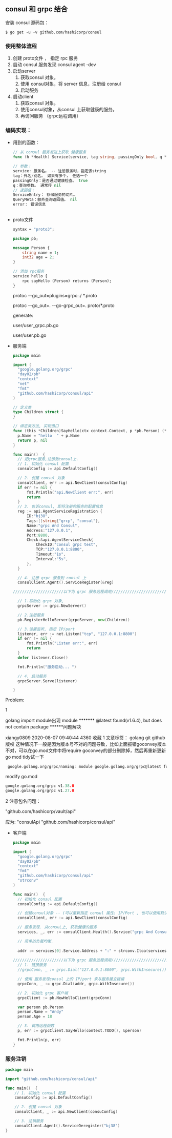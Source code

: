 ## consul 和 grpc 结合

安装 consul 源码包：

```shell
$ go get -u -v github.com/hashicorp/consul
```

### 使用整体流程

1.  创建 proto文件 ， 指定 rpc 服务
2.  启动 consul 服务发现  consul agent -dev
3.  启动server
    1. 获取consul 对象。
    2. 使用 consul对象，将 server 信息，注册给 consul 
    3. 启动服务
4.  启动client
    1. 获取consul 对象。
    2. 使用consul对象，从consul 上获取健康的服务。
    3. 再访问服务 （grpc远程调用）



### 编码实现：

- 用到的函数：

  ```go
  // 从 consul 服务发送上获取 健康服务
  func (h *Health) Service(service, tag string, passingOnly bool, q *QueryOptions) ([]*ServiceEntry, *QueryMeta, error)
  
  // 参数：
  service: 服务名。 -- 注册服务时，指定该string
  tag：外名/别名。 如果有多个， 任选一个
  passingOnly：是否通过健康检查。 true
  q：查询参数。 通常传 nil
  // 返回值：
  ServiceEntry： 存储服务的切片。
  QueryMeta：额外查询返回值。 nil
  error： 错误信息
  	
  ```

- proto文件

  ```protobuf
  syntax = "proto3";
  
  package pb;
  
  message Person {
      string name = 1;
      int32 age = 2;
  }
  
  // 添加 rpc服务
  service hello {
      rpc sayHello (Person) returns (Person);
  }
  ```

  protoc --go_out=plugins=grpc:./ *.proto

  protoc --go_out=. --go-grpc_out=. proto/*.proto

  generate:

  user/user_grpc.pb.go

  user/user.pb.go

- 服务端

  ```go
  package main
  
  import (
  	"google.golang.org/grpc"
  	"day02/pb"
  	"context"
  	"net"
  	"fmt"
  	"github.com/hashicorp/consul/api"
  )
  
  // 定义类
  type Children struct {
  }
  
  // 绑定类方法, 实现借口
  func (this *Children)SayHello(ctx context.Context, p *pb.Person) (*pb.Person, error) {
  	p.Name = "hello  " + p.Name
  	return p, nil
  }
  
  func main()  {
  	// 把grpc服务,注册到consul上.
  	// 1. 初始化 consul 配置
  	consulConfig := api.DefaultConfig()
  
  	// 2. 创建 consul 对象
  	consulClient, err := api.NewClient(consulConfig)
  	if err != nil {
  		fmt.Println("api.NewClient err:", err)
  		return
  	}
  	// 3. 告诉consul, 即将注册的服务的配置信息
  	reg := api.AgentServiceRegistration {
  		ID:"bj38",
  		Tags:[]string{"grcp", "consul"},
  		Name:"grpc And Consul",
  		Address:"127.0.0.1",
  		Port:8800,
  		Check:&api.AgentServiceCheck{
  			CheckID:"consul grpc test",
  			TCP:"127.0.0.1:8800",
  			Timeout:"1s",
  			Interval:"5s",
  		},
  	}
  
  	// 4. 注册 grpc 服务到 consul 上
  	consulClient.Agent().ServiceRegister(&reg)
  
  //////////////////////以下为 grpc 服务远程调用////////////////////////
  
  	// 1.初始化 grpc 对象,
  	grpcServer := grpc.NewServer()
  
  	// 2.注册服务
  	pb.RegisterHelloServer(grpcServer, new(Children))
  
  	// 3.设置监听, 指定 IP/port
  	listener, err := net.Listen("tcp", "127.0.0.1:8800")
  	if err != nil {
  		fmt.Println("Listen err:", err)
  		return
  	}
  	defer listener.Close()
  
  	fmt.Println("服务启动... ")
  
  	// 4. 启动服务
  	grpcServer.Serve(listener)
  
  }
  
  ```

Problem:

1

golang import module出现 module ******* @latest found(v1.6.4), but does not contain package ******问题解决

xiangy0809 2020-08-07 09:40:44  4360  收藏 1
文章标签： golang git github
版权
这种情况下一般是因为版本号不对的问题导致，比如上面报错goconvey版本不对，可以在go.mod文件中将require goconvey的部分删除掉，然后再重新更新go mod tidy试一下



```go
 google.golang.org/grpc/naming: module google.golang.org/grpc@latest found (v1.38.0), but does not contain package google.golang.org/grpc/naming
```



modify go.mod

```go
google.golang.org/grpc v1.38.0
google.golang.org/grpc v1.27.0
```

2 注意包名问题：

"github.com/hashicorp/vault/api"

应为:	 "consulApi "github.com/hashicorp/consul/api"



- 客户端

  ```go
  package main
  
  import (
  	"google.golang.org/grpc"
  	"day02/pb"
  	"context"
  	"fmt"
  	"github.com/hashicorp/consul/api"
  	"strconv"
  )
  
  func main()  {
  	// 初始化 consul 配置
  	consulConfig := api.DefaultConfig()
  
  	// 创建consul对象 -- (可以重新指定 consul 属性: IP/Port , 也可以使用默认)
  	consulClient, err := api.NewClient(consulConfig)
  
  	// 服务发现. 从consuL上, 获取健康的服务
  	services, _, err := consulClient.Health().Service("grpc And Consul", "grcp", true, nil)
  
  	// 简单的负载均衡.
  	
  	addr := services[0].Service.Address + ":" + strconv.Itoa(services[0].Service.Port)
  	
  //////////////////////以下为 grpc 服务远程调用///////////////////////////
  	// 1. 链接服务
  	//grpcConn, _ := grpc.Dial("127.0.0.1:8800", grpc.WithInsecure())
  
  	// 使用 服务发现consul 上的 IP/port 来与服务建立链接
  	grpcConn, _ := grpc.Dial(addr, grpc.WithInsecure())
  
  	// 2. 初始化 grpc 客户端
  	grpcClient := pb.NewHelloClient(grpcConn)
  
  	var person pb.Person
  	person.Name = "Andy"
  	person.Age = 18
  
  	// 3. 调用远程函数
  	p, err := grpcClient.SayHello(context.TODO(), &person)
  
  	fmt.Println(p, err)
  }
  
  ```



### 服务注销

```go
package main

import "github.com/hashicorp/consul/api"

func main()  {
	// 1. 初始化 consul 配置
	consuConfig := api.DefaultConfig()

	// 2. 创建 consul 对象
	consulClient, _ := api.NewClient(consuConfig)

	// 3. 注销服务
	consulClient.Agent().ServiceDeregister("bj38")
}

```


